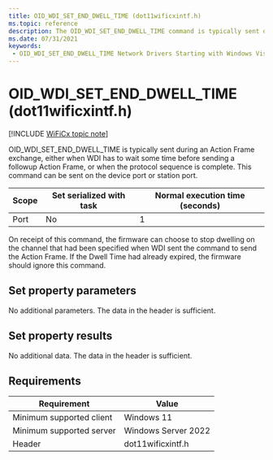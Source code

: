 ```yaml
---
title: OID_WDI_SET_END_DWELL_TIME (dot11wificxintf.h)
ms.topic: reference
description: The OID_WDI_SET_END_DWELL_TIME command is typically sent during an Action Frame exchange, either when WDI has to wait some time before sending a followup Action Frame, or when the protocol sequence is complete.
ms.date: 07/31/2021
keywords:
 - OID_WDI_SET_END_DWELL_TIME Network Drivers Starting with Windows Vista
---
```


# OID\_WDI\_SET\_END\_DWELL\_TIME (dot11wificxintf.h)

[!INCLUDE [WiFiCx topic note](../includes/wificx-version-warning.md)]


OID\_WDI\_SET\_END\_DWELL\_TIME is typically sent during an Action Frame exchange, either when WDI has to wait some time before sending a followup Action Frame, or when the protocol sequence is complete. This command can be sent on the device port or station port.

| Scope | Set serialized with task | Normal execution time (seconds) |
|-------|--------------------------|---------------------------------|
| Port  | No                       | 1                               |

 

On receipt of this command, the firmware can choose to stop dwelling on the channel that had been specified when WDI sent the command to send the Action Frame. If the Dwell Time had already expired, the firmware should ignore this command.

## Set property parameters


No additional parameters. The data in the header is sufficient.
## Set property results


No additional data. The data in the header is sufficient.

## Requirements

|Requirement|Value|
|--- |--- |
|Minimum supported client|Windows 11|
|Minimum supported server|Windows Server 2022|
|Header|dot11wificxintf.h|


 

 




